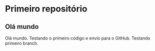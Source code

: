 # Primeiro repositório
## Olá mundo
Olá mundo.
Testando o primeiro código e envio para o GitHub.
Testando primeiro branch.